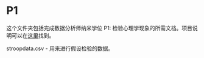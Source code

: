 # P1
这个文件夹包括完成数据分析师纳米学位 P1: 检验心理学现象的所需文档。项目说明可以在[这里](https://classroom.udacity.com/nanodegrees/nd002/parts/0021345402/modules/458220420175461/lessons/4582204201239847/concepts/46269203530923#)找到。

stroopdata.csv - 用来进行假设检验的数据。

